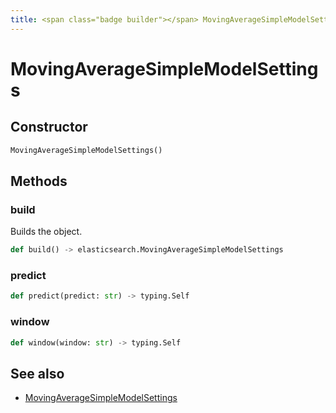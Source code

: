```yaml
---
title: <span class="badge builder"></span> MovingAverageSimpleModelSettings
---
```

# <span class="badge builder"></span> MovingAverageSimpleModelSettings

## Constructor

```python
MovingAverageSimpleModelSettings()
```
## Methods

### <span class="badge object-method"></span> build

Builds the object.

```python
def build() -> elasticsearch.MovingAverageSimpleModelSettings
```

### <span class="badge object-method"></span> predict

```python
def predict(predict: str) -> typing.Self
```

### <span class="badge object-method"></span> window

```python
def window(window: str) -> typing.Self
```

## See also

 * <span class="badge object-type-class"></span> [MovingAverageSimpleModelSettings](./object-MovingAverageSimpleModelSettings.md)
